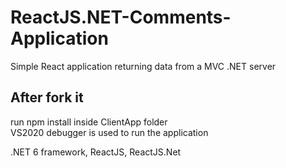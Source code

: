 # ReactJS.NET-Comments-Application
Simple React application returning data from a MVC .NET server<br />

## After fork it
run npm install inside ClientApp folder<br />
VS2020 debugger is used to run the application<br />

.NET 6 framework, ReactJS, ReactJS.Net
